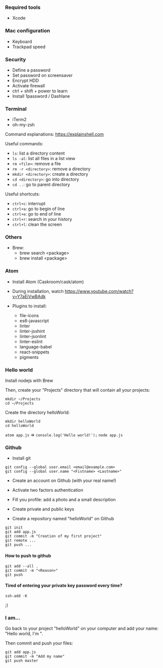 ### Required tools

- Xcode

### Mac configuration

- Keyboard
- Trackpad speed

### Security

- Define a password
- Set password on screensaver
- Encrypt HDD
- Activate firewall
- ctrl + shift + power to learn
- Install 1password / Dashlane

### Terminal

- iTerm2
- oh-my-zsh

Command explanations: https://explainshell.com

Useful commands:
- `ls`: list a directory content
- `ls -al`: list all files in a list view
- `rm <file>`: remove a file
- `rm -r <directory>`: remove a directory
- `mkdir <directory>`: create a directory
- `cd <directory>`: go into directory
- `cd ..`: go to parent directory


Useful shortcuts:
- `ctrl+c`: interrupt
- `ctrl+a`: go to begin of line
- `ctrl+e`: go to end of line
- `ctrl+r`: search in your history
- `ctrl+l`: clean the screen


### Others

- Brew:
  - brew search \<package\>
  - brew install \<package\>

### Atom

- Install Atom (Caskroom/cask/atom)
- During installation, watch https://www.youtube.com/watch?v=Y7aEiVwBAdk

- Plugins to install:
  - file-icons
  - es6-javascript
  - linter
  - linter-jsxhint
  - linter-jsonlint
  - linter-eslint
  - language-babel
  - react-snippets
  - pigments


### Hello world

Install nodejs with Brew

Then, create your "Projects" directory that will contain all your projects:
```
mkdir ~/Projects
cd ~/Projects
```

Create the directory helloWorld:
```
mkdir helloWorld
cd helloWorld
```

`atom app.js` => `console.log('Hello world!');`
`node app.js`


### Github

- Install git
```
git config --global user.email <email@example.com>
git config --global user.name "<Fistname> <Lastname>"
```

- Create an account on Github (with your real name!)
- Activate two factors authentication
- Fill you profile: add a photo and a small description


- Create private and public keys


- Create a repository named "helloWorld" on Github
```
git init
git add app.js
git commit -m "Creation of my first project"
git remote ...
git push ...
```

#### How to push to github

```
git add --all .
git commit -m "<Reason>"
git push
```

#### Tired of entering your private key password every time?
```
ssh-add -K
```
;)

### I am...

Go back to your project "helloWorld" on your computer and add your name: "Hello world, I'm <yourName>".

Then commit and push your files:
```
git add app.js
git commit -m "Add my name"
git push master
```
